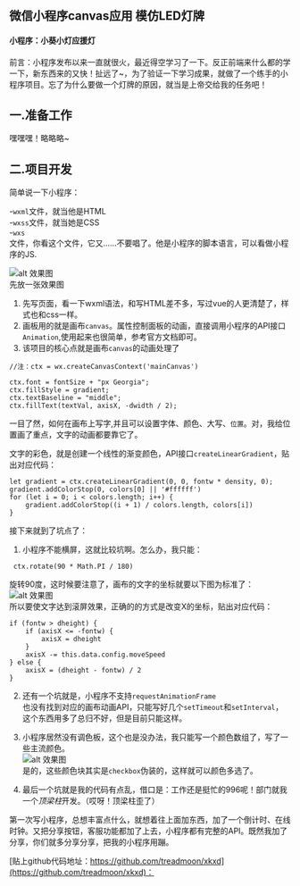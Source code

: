 ## 微信小程序canvas应用 模仿LED灯牌

#### 小程序：小葵小灯应援灯

前言：小程序发布以来一直就很火，最近得空学习了一下。反正前端来什么都的学一下，新东西来的又快！扯远了~，为了验证一下学习成果，就做了一个练手的小程序项目。忘了为什么要做一个灯牌的原因，就当是上帝交给我的任务吧！

## 一.准备工作

嘿嘿嘿！略略略~

## 二.项目开发

简单说一下小程序：

-<code>wxml</code>文件，就当他是HTML  
-<code>wxss</code>文件，就当她是CSS  
-<code>wxs </code>文件，你看这个文件，它又……不要唱了。他是小程序的脚本语言，可以看做小程序的JS.  

![alt 效果图](http://chuantu.xyz/t6/702/1561557717x1033347913.png)  
先放一张效果图  
1. 先写页面，看一下wxml语法，和写HTML差不多，写过vue的人更清楚了，样式也和css一样。
2. 画板用的就是画布<code>canvas</code>。属性控制面板的动画，直接调用小程序的API接口<code>Animation</code>,使用起来也很简单，参考官方文档即可。  
3. 该项目的核心点就是画布<code>canvas</code>的动画处理了  

```
//注：ctx = wx.createCanvasContext('mainCanvas')

ctx.font = fontSize + "px Georgia";  
ctx.fillStyle = gradient;  
ctx.textBaseline = "middle";  
ctx.fillText(textVal, axisX, -dwidth / 2);  
```
一目了然，如何在画布上写字,并且可以设置字体、颜色、大写、<code>位置</code>。对，我给位置画了重点，文字的动画都要靠它了。 

文字的彩色，就是创建一个线性的渐变颜色，API接口<code>createLinearGradient</code>，贴出对应代码：  
```
let gradient = ctx.createLinearGradient(0, 0, fontw * density, 0);
gradient.addColorStop(0, colors[0] || '#ffffff')
for (let i = 0; i < colors.length; i++) {
    gradient.addColorStop((i + 1) / colors.length, colors[i])
}
```  


接下来就到了坑点了：
1. 小程序不能横屏，这就比较坑啊。怎么办，我只能：
```
 ctx.rotate(90 * Math.PI / 180)
```
旋转90度，这时候要注意了，画布的文字的坐标就要以下图为标准了：  
![alt 效果图](http://chuantu.xyz/t6/702/1561559075x1033347913.png)  
所以要使文字达到滚屏效果，正确的的方式是改变X的坐标，贴出对应代码：
```
if (fontw > dheight) {
    if (axisX <= -fontw) {
        axisX = dheight
    }
    axisX -= this.data.config.moveSpeed
} else {
    axisX = (dheight - fontw) / 2
}
```  

2. 还有一个坑就是，小程序不支持<code>requestAnimationFrame
</code>也没有找到对应的画布动画API，只能写好几个<code>setTimeout</code>和<code>setInterval</code>，这个东西用多了总归不好，但是目前只能这样。  

3. 小程序居然没有调色板，这个也是没办法，我只能写一个颜色数组了，写了一些主流颜色。  
![alt 效果图](http://chuantu.xyz/t6/702/1561559628x1033347913.png)  
是的，这些颜色块其实是<code>checkbox</code>伪装的，这样就可以颜色多选了。

4. 最后一个坑就是我的代码有点乱，借口是：工作还是挺忙的996呢！部门就我一个*顶梁柱*开发。（哎呀！顶梁柱歪了）

第一次写小程序，总想丰富点什么，就想着往上面加东西，加了一个倒计时、在线时钟。又把分享按钮，客服功能都加了上去，小程序都有完整的API。既然我加了分享，你们就多分享分享，把我的小程序用蹦。

[贴上github代码地址：https://github.com/treadmoon/xkxd](https://github.com/treadmoon/xkxd)：
